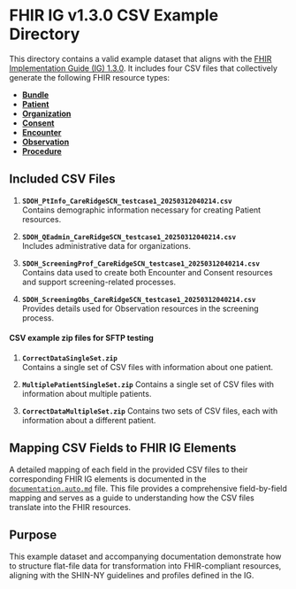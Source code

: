 # FHIR IG v1.3.0 CSV Example Directory

This directory contains a valid example dataset that aligns with the [FHIR Implementation Guide (IG) 1.3.0](https://shinny.org/us/ny/hrsn/index.html). It includes four CSV files that collectively generate the following FHIR resource types:

- **[Bundle](https://shinny.org/us/ny/hrsn/StructureDefinition-SHINNYBundleProfile.html)**
- **[Patient](https://shinny.org/us/ny/hrsn/StructureDefinition-shinny-patient.html)**
- **[Organization](https://shinny.org/us/ny/hrsn/StructureDefinition-shin-ny-organization.html)**
- **[Consent](https://shinny.org/us/ny/hrsn/StructureDefinition-shinny-Consent.html)**
- **[Encounter](https://shinny.org/us/ny/hrsn/StructureDefinition-shinny-encounter.html)**
- **[Observation](https://shinny.org/us/ny/hrsn/StructureDefinition-shinny-observation-screening-response.html)**
- **[Procedure](http://test.shinny.org/us/ny/hrsn/StructureDefinition/shinny-sdoh-procedure)** 

## Included CSV Files

1. **`SDOH_PtInfo_CareRidgeSCN_testcase1_20250312040214.csv`**  
   Contains demographic information necessary for creating Patient resources.
   
2. **`SDOH_QEadmin_CareRidgeSCN_testcase1_20250312040214.csv`**  
   Includes administrative data for organizations.

3. **`SDOH_ScreeningProf_CareRidgeSCN_testcase1_20250312040214.csv`**  
   Contains data used to create both Encounter and Consent resources and support screening-related processes.

4. **`SDOH_ScreeningObs_CareRidgeSCN_testcase1_20250312040214.csv`**  
   Provides details used for Observation resources in the screening process.

#### CSV example zip files for SFTP testing

1. **`CorrectDataSingleSet.zip`**  
Contains a single set of CSV files with information about one patient.

2. **`MultiplePatientSingleSet.zip`**
Contains a single set of CSV files with information about multiple patients.

3. **`CorrectDataMultipleSet.zip`**
Contains two sets of CSV files, each with information about a different patient.


## Mapping CSV Fields to FHIR IG Elements

A detailed mapping of each field in the provided CSV files to their corresponding FHIR IG elements is documented in the [`documentation.auto.md`](https://github.com/tech-by-design/polyglot-prime/blob/main/support/specifications/flat-file/documentation.auto.md) file. This file provides a comprehensive field-by-field mapping and serves as a guide to understanding how the CSV files translate into the FHIR resources.

## Purpose

This example dataset and accompanying documentation demonstrate how to structure flat-file data for transformation into FHIR-compliant resources, aligning with the SHIN-NY guidelines and profiles defined in the IG.
